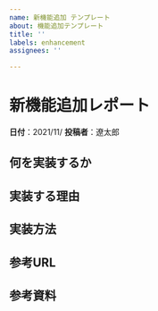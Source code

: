 ```yaml
---
name: 新機能追加 テンプレート
about: 機能追加テンプレート
title: ''
labels: enhancement
assignees: ''

---
```


# 新機能追加レポート

**日付**：2021/11/
**投稿者**：遼太郎

## 何を実装するか




## 実装する理由



## 実装方法



## 参考URL


## 参考資料
